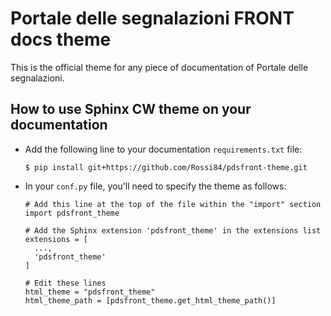 # Portale delle segnalazioni FRONT docs theme

This is the official theme for any piece of documentation of Portale delle segnalazioni.

## How to use Sphinx CW theme on your documentation

* Add the following line to your documentation `requirements.txt` file:

    ```
    $ pip install git+https://github.com/Rossi84/pdsfront-theme.git
    ```

* In your `conf.py` file, you'll need to specify the theme as follows:

    ```
    # Add this line at the top of the file within the "import" section
    import pdsfront_theme

    # Add the Sphinx extension 'pdsfront_theme' in the extensions list
    extensions = [
      ...,
      'pdsfront_theme'
    ]

    # Edit these lines
    html_theme = "pdsfront_theme"
    html_theme_path = [pdsfront_theme.get_html_theme_path()]
    ```